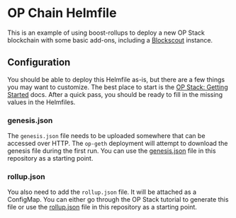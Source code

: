 # OP Chain Helmfile

This is an example of using boost-rollups to deploy a new OP Stack blockchain with some basic add-ons, including a [Blockscout](https://www.blockscout.com) instance.

## Configuration

You should be able to deploy this Helmfile as-is, but there are a few things you may want to customize. The best place to start is the [OP Stack: Getting Started](https://stack.optimism.io/docs/build/getting-started/) docs. After a quick pass, you should be ready to fill in the missing values in the Helmfiles.

### genesis.json

The `genesis.json` file needs to be uploaded somewhere that can be accessed over HTTP. The `op-geth` deployment will attempt to download the genesis file during the first run. You can use the [genesis.json](./genesis.json) file in this repository as a starting point.

### rollup.json

You also need to add the `rollup.json` file. It will be attached as a ConfigMap. You can either go through the OP Stack tutorial to generate this file or use the [rollup.json](./rollup.json) file in this repository as a starting point.
